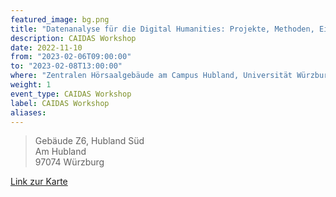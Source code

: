 ```yaml
---
featured_image: bg.png
title: "Datenanalyse für die Digital Humanities: Projekte, Methoden, Einsichten"
description: CAIDAS Workshop
date: 2022-11-10
from: "2023-02-06T09:00:00"
to: "2023-02-08T13:00:00"
where: "Zentralen Hörsaalgebäude am Campus Hubland, Universität Würzburg"
weight: 1
event_type: CAIDAS Workshop
label: CAIDAS Workshop
aliases:
---
```




> Gebäude Z6, Hubland Süd</br>
> Am Hubland</br>
> 97074 Würzburg</br>

[Link zur Karte](https://goo.gl/maps/sJmo2qQCf7Hbkq8r9)
